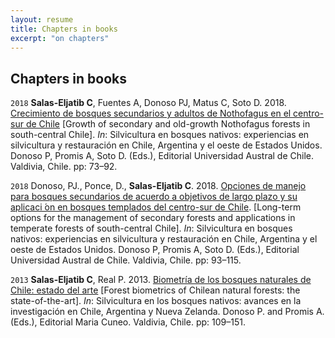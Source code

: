 ```yaml
---
layout: resume
title: Chapters in books 
excerpt: "on chapters"
---
```



## Chapters in books


`2018`
**Salas-Eljatib C**, Fuentes A, Donoso PJ, Matus C, Soto D. 2018. [Crecimiento de bosques secundarios y adultos de
Nothofagus en el centro-sur de Chile](/myPubs/2018_CreciNotho_libro_Donoso_etal_Silvicultura_Bosques_Nativos.pdf) [Growth of
secondary and old-growth Nothofagus forests in south-central Chile]. *In*: Silvicultura en bosques nativos: experiencias en silvicultura y restauración 
en Chile, Argentina y el oeste de Estados Unidos. Donoso P, Promis A, Soto D. (Eds.), Editorial Universidad Austral de Chile. Valdivia, Chile. pp: 73–92.

`2018`
Donoso, PJ., Ponce, D., **Salas-Eljatib C**. 2018. [Opciones de manejo para bosques secundarios de acuerdo a objetivos de largo plazo y su aplicaci ́on en bosques templados del centro-sur de Chile](https://www.researchgate.net/publication/329337791_Opciones_de_manejo_para_bosques_secundarios_de_acuerdo_a_objetivos_de_largo_plazo_y_su_aplicacion_en_bosques_templados_del_centro-sur_de_Chile). [Long-term options for the management of secondary forests and applications in temperate forests of south-central Chile]. *In*: Silvicultura en bosques nativos: experiencias en silvicultura y restauración 
en Chile, Argentina y el oeste de Estados Unidos. Donoso P, Promis A, Soto D. (Eds.), Editorial Universidad Austral de Chile. Valdivia, Chile. pp: 93–115.

`2013`
**Salas-Eljatib C**, Real P. 2013. [Biometría de los bosques naturales de Chile: estado del arte](/myPubs/2013capiBiometriaBNativos.pdf) [Forest biometrics of Chilean natural forests: the state-of-the-art].
*In*: Silvicultura en los bosques nativos: avances en la investigación en Chile, Argentina y Nueva Zelanda. Donoso P. and Promis A. (Eds.), Editorial Maria Cuneo. Valdivia, Chile. pp: 109–151.

<!-- ### Footer
ponce 17 `doi:10.3390/f8090329`
salas10 http://rchn.biologiachile.cl/pdfs/2010/3/Soto_et_al_2010.pdf
salas06 /myPubs/2006xylofagos_RebolledoSalas_Bosque.pdf
salas05 pinaster /myPubs/2005volPinaster_Quebracho.pdf
salas05 /myPubs/2005relascope_Bosque.pdf
salas02 /myPubs/2002ajuvolrolali_Bosque.pdf
Last updated: August 2020 -->

